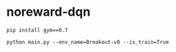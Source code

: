 # noreward-dqn

```
pip install gym==0.7
````

```
python main.py --env_name=Breakout-v0 --is_train=True
```

